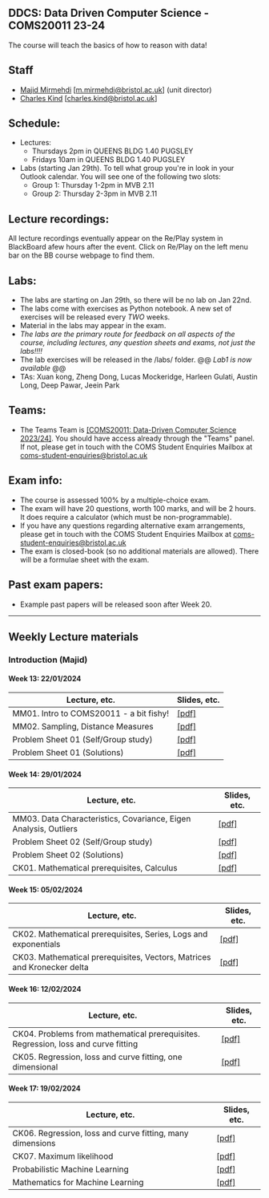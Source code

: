## DDCS: Data Driven Computer Science - COMS20011 23-24
The course will teach the basics of how to reason with data!

## Staff

- [Majid Mirmehdi](http://people.cs.bris.ac.uk/~majid/) [m.mirmehdi@bristol.ac.uk]  (unit director)
- [Charles Kind](https://research-information.bris.ac.uk/en/persons/charles-kind) [charles.kind@bristol.ac.uk]

## Schedule:
* Lectures:
  - Thursdays 2pm in QUEENS BLDG 1.40 PUGSLEY
  - Fridays 10am in QUEENS BLDG 1.40 PUGSLEY
* Labs (starting Jan 29th).  To tell what group you're in look in your Outlook calendar.  You will see one of the following two slots:
  - Group 1: Thursday 1-2pm in MVB 2.11
  - Group 2: Thursday 2-3pm in MVB 2.11


## Lecture recordings:
All lecture recordings eventually appear on the Re/Play system in BlackBoard afew hours after the event. Click on Re/Play on the left menu bar on the BB course webpage to find them.



## Labs:
* The labs are starting on Jan 29th, so there will be no lab on Jan 22nd.
* The labs come with exercises as Python notebook.  A new set of exercises will be released every _TWO_ weeks.
* Material in the labs may appear in the exam.
* *The labs are the primary route for feedback on all aspects of the course, including lectures, any question sheets and exams, not just the labs!!!!*
* The lab exercises will be released in the /labs/ folder.
@@ _Lab1 is now available_ @@
* TAs: Xuan kong, Zheng Dong, Lucas Mockeridge, Harleen Gulati, Austin Long, Deep Pawar, Jeein Park

## Teams:
* The Teams Team is [[COMS20011: Data-Driven Computer Science 2023/24]](https://teams.microsoft.com/l/team/19%3a0DQ-4IeBWTiBTCNmPvAmkc-CjNXlKFBJHObtpLyHaVw1%40thread.tacv2/conversations?groupId=5928cfed-1e17-4d2b-a3a7-4ab403410857&tenantId=b2e47f30-cd7d-4a4e-a5da-b18cf1a4151b).  You should have access already through the "Teams" panel.  If not, please get in touch with the COMS Student Enquiries Mailbox at coms-student-enquiries@bristol.ac.uk

## Exam info:
* The course is assessed 100% by a multiple-choice exam.
* The exam will have 20 questions, worth 100 marks, and will be 2 hours. It does require a calculator (which must be non-programmable).
* If you have any questions regarding alternative exam arrangements, please get in touch with the COMS Student Enquiries Mailbox at coms-student-enquiries@bristol.ac.uk
* The exam is closed-book (so no additional materials are allowed). There will be a formulae sheet with the exam.


## Past exam papers:
* Example past papers will be released soon after Week 20.

---

## Weekly Lecture materials

### Introduction (Majid)

#### Week 13: 22/01/2024

| Lecture, etc. |  Slides, etc. |
| ------- | ------ |
| MM01. Intro to COMS20011 - a bit fishy! | [[pdf]](Slides/COMS20011-MMLec01.pdf) |
| MM02. Sampling, Distance Measures | [[pdf]](Slides/COMS20011-MMLec02.pdf) |
| Problem Sheet 01 (Self/Group study) | [[pdf]](ProblemSheets/ProblemSheet-MM01.pdf)  |
| Problem Sheet 01 (Solutions) | [[pdf]](ProblemSheets/ProblemSheet-MM01-Solutions.pdf)  |


#### Week 14: 29/01/2024
| Lecture, etc. | Slides, etc. |
| ------- | ------ |
| MM03. Data Characteristics, Covariance, Eigen Analysis, Outliers | [[pdf]](Slides/COMS20011-MMLec03.pdf) |
| Problem Sheet 02 (Self/Group study) | [[pdf]](ProblemSheets/ProblemSheet-MM02.pdf)  |
| Problem Sheet 02 (Solutions) | [[pdf]](ProblemSheets/ProblemSheet-MM02-Solutions.pdf)  |
| CK01. Mathematical prerequisites, Calculus | [[pdf]](notes/prereqs.pdf) |

#### Week 15: 05/02/2024
| Lecture, etc. | Slides, etc. |
| ------- | ------ |
| CK02.  Mathematical prerequisites, Series, Logs and exponentials | [[pdf]](notes/prereqs.pdf) |
| CK03.  Mathematical prerequisites, Vectors, Matrices and Kronecker delta | [[pdf]](notes/prereqs.pdf) |

#### Week 16: 12/02/2024
| Lecture, etc. | Slides, etc. |
| ------- | ------ |
| CK04.  Problems from mathematical prerequisites. Regression, loss and curve fitting | [[pdf]](notes/regression.pdf) |
| CK05.  Regression, loss and curve fitting, one dimensional | [[pdf]](notes/regression.pdf) |

#### Week 17: 19/02/2024
| Lecture, etc. | Slides, etc. |
| ------- | ------ |
| CK06.  Regression, loss and curve fitting, many dimensions | [[pdf]](notes/regression.pdf) |
| CK07.  Maximum likelihood | [[pdf]](notes/maximum_likelihood.pdf) |
| Probabilistic Machine Learning | [[pdf]](notes/probabilistic&#32;machine&#32;learning.pdf) |
| Mathematics for Machine Learning | [[pdf]](notes/mml-book.pdf) |
